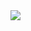 <img src=“https://github.com/jaumeollerfernandez/puella-magi-madoka-magica-transformations-website/tree/main/img/img_main.png”>
